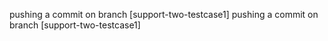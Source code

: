 pushing a commit on branch [support-two-testcase1]
pushing a commit on branch [support-two-testcase1]
